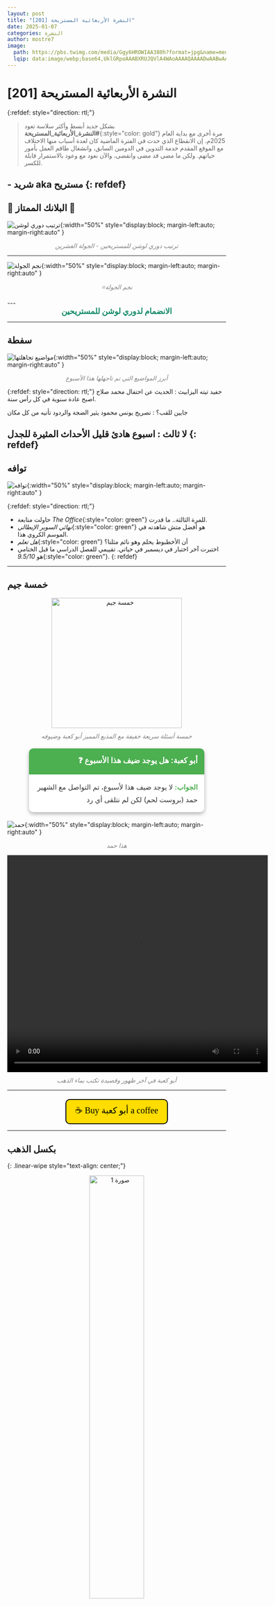 ```yaml
---
layout: post
title: "النشرة الأربعائية المستريحة [201]"
date: 2025-01-07
categories: النشرة
author: mostre7
image:
  path: https://pbs.twimg.com/media/Ggy6HROWIAA380h?format=jpg&name=medium
  lqip: data:image/webp;base64,UklGRpoAAABXRUJQVlA4WAoAAAAQAAAADwAABwAAQUxQSDIAAAARL0AmbZurmr57yyIiqE8oiG0bejIYEQTgqiDA9vqnsUSI6H+oAERp2HZ65qP/VIAWAFZQOCBCAAAA8AEAnQEqEAAIAAVAfCWkAALp8sF8rgRgAP7o9FDvMCkMde9PK7euH5M1m6VWoDXf2FkP3BqV0ZYbO6NA/VFIAAAA
---
```


# النشرة الأربعائية المستريحة [201]
{:refdef: style="direction: rtl;"}
> بشكل جديد أبسط وأكثر سلاسة تعود **#النشرة_الأربعائية_المستريحة**{:style="color: gold"} مرة أخرى مع بداية العام 2025م. إن الانقطاع الذي حدث في الفترة الماضية كان لعدة أسباب منها الاختلاف مع الموقع المقدم خدمة التدوين في الدومين السابق، وانشغال طاقم العمل بأمور حياتهم. ولكن ما مضى قد مضى وانقضى، والآن نعود مع وعود بالاستمرار قابلة للكسر.

**- شريد aka مستريح**
{: refdef}
---

## 🔻 البلانك الممتاز 🔻

![ترتيب دوري لوشن](https://files.cdn-files-a.com/uploads/10174367/normal_677ec1306be8b.jpg){:width="50%" style="display:block; margin-left:auto; margin-right:auto" }
<p style="margin-top: 10px; font-style: italic; color: gray; text-align: center;">ترتيب دوري لوشن للمستريحين - الجولة العشرين</p>

---

![نجم الجولة](https://files.cdn-files-a.com/uploads/10174367/normal_677ec1306be8b.jpg){:width="50%" style="display:block; margin-left:auto; margin-right:auto" }
<p style="margin-top: 10px; font-style: italic; color: gray; text-align: center;">⭐نجم الجولة</p>
---
<div style="text-align: center;">
  <a href="https://fantasy.premierleague.com/leagues/auto-join/5sn21w" target="_blank" style="text-decoration: none; font-size: 18px; color: #128a68; font-weight: bold;">
    الانضمام لدوري لوشن للمستريحين
  </a>
</div>

---

## سفطة

![مواضيع تجاهلتها](https://files.cdn-files-a.com/uploads/10174367/normal_677cb4150acae.gif){:width="50%" style="display:block; margin-left:auto; margin-right:auto" }
<p style="margin-top: 10px; font-style: italic; color: gray; text-align: center;">أبرز المواضيع التي تم تاجهلها هذا الأسبوع</p>

{:refdef: style="direction: rtl;"}
حفيد تيته اليزابيث
: الحديث عن احتفال محمد صلاح اصبح عادة سنوية في كل رأس سنة.

جايين للقب؟
: تصريح يونس محمود يثير الضجة والردود تأتيه من كل مكان

لا ثالث
: اسبوع هادئ قليل الأحداث المثيرة للجدل
{: refdef}
---

## توافه

![توافه](https://files.cdn-files-a.com/uploads/10174367/normal_677ca6e697571.png){:width="50%" style="display:block; margin-left:auto; margin-right:auto"  }

{:refdef: style="direction: rtl;"}
- حاولت متابعة *The Office*{:style="color: green"} للمرة الثالثة.. ما قدرت.
- *نهائي السوبر الإيطالي*{:style="color: green"} هو أفضل متش شاهدته في الموسم الكروي هذا.
- *هل تعلم*{:style="color: green"} أن الأخطبوط يحلم وهو نائم مثلنا؟
- اختبرت آخر اختبار في ديسمبر في حياتي. تقييمي للفصل الدراسي ما قبل الختامي هو *9.5/10*{:style="color: green"}.
{: refdef}

---

## خمسة جيم
<div style="text-align: center;">
  <img src="https://www2.0zz0.com/2025/01/15/02/127423418.gif" alt="خمسة جيم" style="width: 300px; height: 300px; object-fit: cover;">
  <p style="margin-top: 10px; font-style: italic; color: gray;">خمسة أسئلة سريعة خفيفة مع المذيع المميز أبو كعبة وضيوفه</p>
</div>

<div class="qa-box">
    <div class="qa-header">❓ أبو كعبة: هل يوجد ضيف هذا الأسبوع</div>
    <div class="qa-content">
        <strong>الجواب:</strong> لا يوجد ضيف هذا لأسبوع، تم التواصل مع الشهير حمد (بروست لحم) لكن لم نتلقى أي رد
    </div>
</div>


<style>
    .qa-box {
        width: 80%;
        max-width: 600px;
        background: #fff;
        border-radius: 10px;
        box-shadow: 0 4px 10px rgba(0, 0, 0, 0.3);
        margin: 20px auto;
        padding: 0;
    }
    .qa-header {
        background: #4CAF50;
        color: #fff;
        padding: 15px;
        font-size: 18px;
        font-weight: bold;
        text-align: right;
        border-top-left-radius: 10px;
        border-top-right-radius: 10px;
    }
    .qa-content {
        padding: 15px;
        color: #333;
        line-height: 1.8;
        text-align: right;
        font-size: 16px;
    }
    .qa-content strong {
        color: #4CAF50;
    }
</style>

![حمد](https://files.cdn-files-a.com/uploads/10174367/normal_677ec8d648969.jpg){:width="50%" style="display:block; margin-left:auto; margin-right:auto" }
<p style="margin-top: 10px; font-style: italic; color: gray; text-align: center;">هذا حمد</p>

<div style="text-align: center;">
  <video 
    src="https://dso6.raed.net:447/files/vid.mp4" 
    controls 
    loop  
    style="width: 600px; height: 500px; display: block; margin: 0 auto;">
    Your browser does not support the video tag.
  </video>
  <p style="margin-top: 10px; font-style: italic; color: gray; text-align: center;">
    أبو كعبة في آخر ظهور وقصيدة تكتب بماء الذهب
  </p>
</div>

---

<div style="text-align: center; margin-top: 20px;">
  <a href="https://www.buymeacoffee.com/M0srte7" target="_blank" style="display: inline-block; background-color: #FFDD00; color: #000000; text-decoration: none; font-family: 'Cookie', cursive; font-size: 20px; padding: 10px 20px; border: 2px solid #000000; border-radius: 10px;">
    ☕ Buy أبو كعبة a coffee
  </a>
</div>

---
## بكسل الذهب
{: .linear-wipe style="text-align: center;"}


<div style="text-align: center;">
  <img src="https://files.cdn-files-a.com/uploads/10174367/normal_677ec5974c871.jpg" alt="صورة 1" style="width: 50%; display: block; margin: 0 auto;">
  <p style="text-align: center;"><a href="https://twitter.com/sForSaleh" target="_blank">@sForSaleh</a></p>
</div>

<div style="text-align: center;">
  <img src="https://files.cdn-files-a.com/uploads/10174367/normal_677ec65dbe8da.jpg" alt="صورة 2" style="width: 50%; display: block; margin: 0 auto;">
  <p style="text-align: center;"><a href="https://twitter.com/iS54i" target="_blank">@iS54i</a></p>
</div>

<div style="text-align: center;">
  <img src="https://files.cdn-files-a.com/uploads/10174367/normal_677ec6c3aeddd.jpg" alt="صورة 3" style="width: 50%; display: block; margin: 0 auto;">
  <p style="text-align: center;"><a href="https://twitter.com/ilmvaI" target="_blank">@ilmvaI</a></p>
</div>

---

<div style="text-align: center; font-family: 'Amiri', serif; font-size: 1.5em; margin-top: 20px;">
  اللهم صل وسلم على سيدنا محمد
</div>
